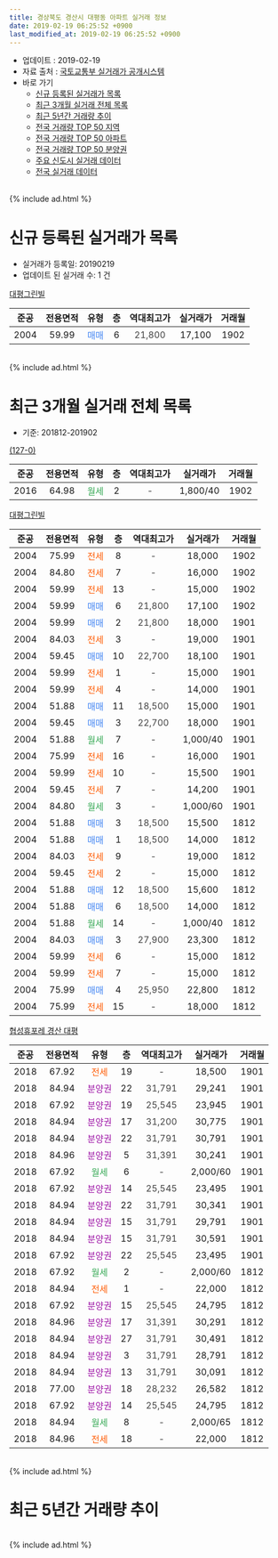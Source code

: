 ```yaml
---
title: 경상북도 경산시 대평동 아파트 실거래 정보
date: 2019-02-19 06:25:52 +0900
last_modified_at: 2019-02-19 06:25:52 +0900
---
```


* 업데이트 : 2019-02-19
* 자료 출처 : [국토교통부 실거래가 공개시스템](http://rt.molit.go.kr)
* 바로 가기
    * [신규 등록된 실거래가 목록](#신규-등록된-실거래가-목록)
    * [최근 3개월 실거래 전체 목록](#최근-3개월-실거래-전체-목록)
    * [최근 5년간 거래량 추이](#최근-5년간-거래량-추이)
    * [전국 거래량 TOP 50 지역](https://ayogom.github.io/apt-trade-info/최근-3개월-전국에서-가장-거래가-많이-발생한-지역)
    * [전국 거래량 TOP 50 아파트](https://ayogom.github.io/apt-trade-info/최근-3개월-전국에서-가장-거래가-많이-발생한-아파트)
    * [전국 거래량 TOP 50 분양권](https://ayogom.github.io/apt-trade-info/최근-3개월-전국에서-가장-거래가-많이-발생한-분양권)
    * [주요 신도시 실거래 데이터](https://ayogom.github.io/apt-trade-info/주요-신도시)
    * [전국 실거래 데이터](https://ayogom.github.io/apt-trade-info/전국)
<br>
{% include ad.html %}
<br>

# 신규 등록된 실거래가 목록
* 실거래가 등록일: 20190219
* 업데이트 된 실거래 수: 1 건


[대평그린빌](https://search.naver.com/search.naver?query=%EA%B2%BD%EC%83%81%EB%B6%81%EB%8F%84+%EA%B2%BD%EC%82%B0%EC%8B%9C+%EB%8C%80%ED%8F%89%EB%8F%99+%EB%8C%80%ED%8F%89%EA%B7%B8%EB%A6%B0%EB%B9%8C)

|준공|전용면적|유형|층|역대최고가|실거래가|거래월|
|:---:|:---:|:---:|:---:|:---:|:---:|:---:|
|2004|59.99|<span style="color:#4285f3">매매</span>|6|<span style="color:#444444">21,800</span>|17,100|1902|


<br>
{% include ad.html %}
<br>

# 최근 3개월 실거래 전체 목록
* 기준: 201812-201902


[(127-0)](https://search.naver.com/search.naver?query=%EA%B2%BD%EC%83%81%EB%B6%81%EB%8F%84+%EA%B2%BD%EC%82%B0%EC%8B%9C+%EB%8C%80%ED%8F%89%EB%8F%99+%28127-0%29)

|준공|전용면적|유형|층|역대최고가|실거래가|거래월|
|:---:|:---:|:---:|:---:|:---:|:---:|:---:|
|2016|64.98|<span style="color:#34a853">월세</span>|2|<span style="color:#444444">-</span>|1,800/40|1902|

[대평그린빌](https://search.naver.com/search.naver?query=%EA%B2%BD%EC%83%81%EB%B6%81%EB%8F%84+%EA%B2%BD%EC%82%B0%EC%8B%9C+%EB%8C%80%ED%8F%89%EB%8F%99+%EB%8C%80%ED%8F%89%EA%B7%B8%EB%A6%B0%EB%B9%8C)

|준공|전용면적|유형|층|역대최고가|실거래가|거래월|
|:---:|:---:|:---:|:---:|:---:|:---:|:---:|
|2004|75.99|<span style="color:#ff5a00">전세</span>|8|<span style="color:#444444">-</span>|18,000|1902|
|2004|84.80|<span style="color:#ff5a00">전세</span>|7|<span style="color:#444444">-</span>|16,000|1902|
|2004|59.99|<span style="color:#ff5a00">전세</span>|13|<span style="color:#444444">-</span>|15,000|1902|
|2004|59.99|<span style="color:#4285f3">매매</span>|6|<span style="color:#444444">21,800</span>|17,100|1902|
|2004|59.99|<span style="color:#4285f3">매매</span>|2|<span style="color:#444444">21,800</span>|18,000|1901|
|2004|84.03|<span style="color:#ff5a00">전세</span>|3|<span style="color:#444444">-</span>|19,000|1901|
|2004|59.45|<span style="color:#4285f3">매매</span>|10|<span style="color:#444444">22,700</span>|18,100|1901|
|2004|59.99|<span style="color:#ff5a00">전세</span>|1|<span style="color:#444444">-</span>|15,000|1901|
|2004|59.99|<span style="color:#ff5a00">전세</span>|4|<span style="color:#444444">-</span>|14,000|1901|
|2004|51.88|<span style="color:#4285f3">매매</span>|11|<span style="color:#444444">18,500</span>|15,000|1901|
|2004|59.45|<span style="color:#4285f3">매매</span>|3|<span style="color:#444444">22,700</span>|18,000|1901|
|2004|51.88|<span style="color:#34a853">월세</span>|7|<span style="color:#444444">-</span>|1,000/40|1901|
|2004|75.99|<span style="color:#ff5a00">전세</span>|16|<span style="color:#444444">-</span>|16,000|1901|
|2004|59.99|<span style="color:#ff5a00">전세</span>|10|<span style="color:#444444">-</span>|15,500|1901|
|2004|59.45|<span style="color:#ff5a00">전세</span>|7|<span style="color:#444444">-</span>|14,200|1901|
|2004|84.80|<span style="color:#34a853">월세</span>|3|<span style="color:#444444">-</span>|1,000/60|1901|
|2004|51.88|<span style="color:#4285f3">매매</span>|3|<span style="color:#444444">18,500</span>|15,500|1812|
|2004|51.88|<span style="color:#4285f3">매매</span>|1|<span style="color:#444444">18,500</span>|14,000|1812|
|2004|84.03|<span style="color:#ff5a00">전세</span>|9|<span style="color:#444444">-</span>|19,000|1812|
|2004|59.45|<span style="color:#ff5a00">전세</span>|2|<span style="color:#444444">-</span>|15,000|1812|
|2004|51.88|<span style="color:#4285f3">매매</span>|12|<span style="color:#444444">18,500</span>|15,600|1812|
|2004|51.88|<span style="color:#4285f3">매매</span>|6|<span style="color:#444444">18,500</span>|14,000|1812|
|2004|51.88|<span style="color:#34a853">월세</span>|14|<span style="color:#444444">-</span>|1,000/40|1812|
|2004|84.03|<span style="color:#4285f3">매매</span>|3|<span style="color:#444444">27,900</span>|23,300|1812|
|2004|59.99|<span style="color:#ff5a00">전세</span>|6|<span style="color:#444444">-</span>|15,000|1812|
|2004|59.99|<span style="color:#ff5a00">전세</span>|7|<span style="color:#444444">-</span>|15,000|1812|
|2004|75.99|<span style="color:#4285f3">매매</span>|4|<span style="color:#444444">25,950</span>|22,800|1812|
|2004|75.99|<span style="color:#ff5a00">전세</span>|15|<span style="color:#444444">-</span>|18,000|1812|

[협성휴포레 경산 대평](https://search.naver.com/search.naver?query=%EA%B2%BD%EC%83%81%EB%B6%81%EB%8F%84+%EA%B2%BD%EC%82%B0%EC%8B%9C+%EB%8C%80%ED%8F%89%EB%8F%99+%ED%98%91%EC%84%B1%ED%9C%B4%ED%8F%AC%EB%A0%88+%EA%B2%BD%EC%82%B0+%EB%8C%80%ED%8F%89)

|준공|전용면적|유형|층|역대최고가|실거래가|거래월|
|:---:|:---:|:---:|:---:|:---:|:---:|:---:|
|2018|67.92|<span style="color:#ff5a00">전세</span>|19|<span style="color:#444444">-</span>|18,500|1901|
|2018|84.94|<span style="color:#9C11A5">분양권</span>|22|<span style="color:#444444">31,791</span>|29,241|1901|
|2018|67.92|<span style="color:#9C11A5">분양권</span>|19|<span style="color:#444444">25,545</span>|23,945|1901|
|2018|84.94|<span style="color:#9C11A5">분양권</span>|17|<span style="color:#444444">31,200</span>|30,775|1901|
|2018|84.94|<span style="color:#9C11A5">분양권</span>|22|<span style="color:#444444">31,791</span>|30,791|1901|
|2018|84.96|<span style="color:#9C11A5">분양권</span>|5|<span style="color:#444444">31,391</span>|30,241|1901|
|2018|67.92|<span style="color:#34a853">월세</span>|6|<span style="color:#444444">-</span>|2,000/60|1901|
|2018|67.92|<span style="color:#9C11A5">분양권</span>|14|<span style="color:#444444">25,545</span>|23,495|1901|
|2018|84.94|<span style="color:#9C11A5">분양권</span>|22|<span style="color:#444444">31,791</span>|30,341|1901|
|2018|84.94|<span style="color:#9C11A5">분양권</span>|15|<span style="color:#444444">31,791</span>|29,791|1901|
|2018|84.94|<span style="color:#9C11A5">분양권</span>|15|<span style="color:#444444">31,791</span>|30,591|1901|
|2018|67.92|<span style="color:#9C11A5">분양권</span>|22|<span style="color:#444444">25,545</span>|23,495|1901|
|2018|67.92|<span style="color:#34a853">월세</span>|2|<span style="color:#444444">-</span>|2,000/60|1812|
|2018|84.94|<span style="color:#ff5a00">전세</span>|1|<span style="color:#444444">-</span>|22,000|1812|
|2018|67.92|<span style="color:#9C11A5">분양권</span>|15|<span style="color:#444444">25,545</span>|24,795|1812|
|2018|84.96|<span style="color:#9C11A5">분양권</span>|17|<span style="color:#444444">31,391</span>|30,291|1812|
|2018|84.94|<span style="color:#9C11A5">분양권</span>|27|<span style="color:#444444">31,791</span>|30,491|1812|
|2018|84.94|<span style="color:#9C11A5">분양권</span>|3|<span style="color:#444444">31,791</span>|28,791|1812|
|2018|84.94|<span style="color:#9C11A5">분양권</span>|13|<span style="color:#444444">31,791</span>|30,091|1812|
|2018|77.00|<span style="color:#9C11A5">분양권</span>|18|<span style="color:#444444">28,232</span>|26,582|1812|
|2018|67.92|<span style="color:#9C11A5">분양권</span>|14|<span style="color:#444444">25,545</span>|24,795|1812|
|2018|84.94|<span style="color:#34a853">월세</span>|8|<span style="color:#444444">-</span>|2,000/65|1812|
|2018|84.96|<span style="color:#ff5a00">전세</span>|18|<span style="color:#444444">-</span>|22,000|1812|


<br>
{% include ad.html %}
<br>

# 최근 5년간 거래량 추이


<div style="width:100%;">
    <canvas id="deal_progress" height="200"></canvas>
</div>

<script>
new Chart(document.getElementById("deal_progress"), {
    type: 'line',
    data: {
        labels: ['201402','201403','201404','201405','201406','201407','201408','201409','201410','201411','201412','201501','201502','201503','201504','201505','201506','201507','201508','201509','201510','201511','201512','201601','201602','201603','201604','201605','201606','201607','201608','201609','201610','201611','201612','201701','201702','201703','201704','201705','201706','201707','201708','201709','201710','201711','201712','201801','201802','201803','201804','201805','201806','201807','201808','201809','201810','201811','201812','201901','201902'],
        datasets: [{
            label: '매매',
            pointRadius: 1,
            data: [8, 5, 10, 6, 5, 5, 7, 15, 11, 12, 8, 14, 16, 17, 13, 6, 8, 11, 11, 2, 6, 1, 3, 1, 1, 3, 5, 2, 8, 4, 6, 7, 5, 14, 1, 2, 6, 8, 2, 5, 9, 17, 19, 11, 12, 8, 4, 18, 19, 23, 25, 25, 23, 23, 27, 18, 19, 19, 13, 14, 1],
            borderColor: "rgba(255, 201, 14, 1)",
            backgroundColor: "rgba(255, 201, 14, 0.5)",
            fill: false,
            lineTension: 0
        },{
            label: '전월세',
            pointRadius: 1,
            data: [3, 4, 4, 5, 3, 6, 3, 4, 3, 4, 6, 6, 2, 5, 4, 3, 3, 7, 3, 4, 6, 2, 3, 5, 7, 2, 2, 1, 5, 4, 4, 4, 7, 5, 5, 6, 8, 4, 2, 2, 5, 6, 9, 7, 4, 6, 1, 8, 3, 9, 10, 8, 9, 15, 23, 12, 17, 5, 10, 10, 4],
            borderColor: "rgba(0, 141, 185, 1)",
            backgroundColor: "rgba(0, 141, 185, 0.5)",
            fill: false,
            lineTension: 0
        }
        ]
    },
    options: {
        responsive: true,
        title: {
            display: false
        },
        tooltips: {
            mode: 'index',
            intersect: false
        },
        hover: {
            mode: 'nearest',
            intersect: true
        },
        scales: {
            xAxes: [{
                display: true,
                scaleLabel: {
                    display: true,
                    labelString: '년/월'
                }
            }],
            yAxes: [{
                display: true,
                ticks: {
                    suggestedMin: 0,
                },
                scaleLabel: {
                    display: true,
                    labelString: '실거래 수'
                }
            }]
        }
    }
});

</script>


<br>
{% include ad.html %}
<br>

